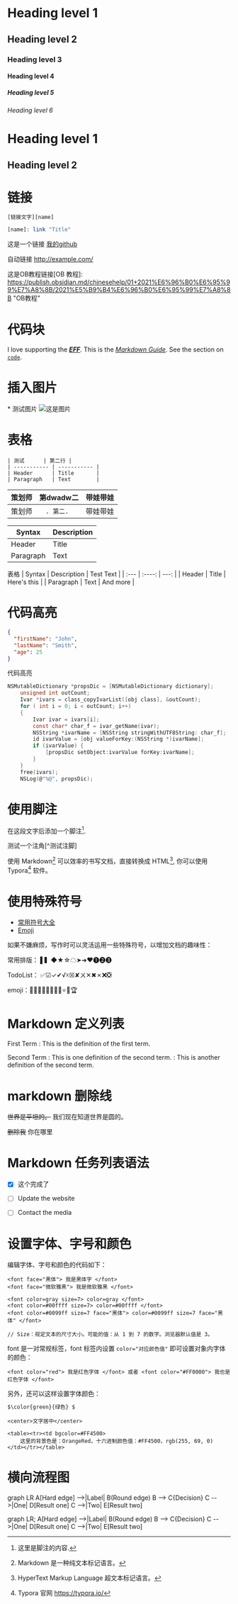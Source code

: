 # Heading level 1
## Heading level 2
### Heading level 3

#### Heading level 4

##### Heading level 5
###### Heading level 6

Heading level 1  
===============
Heading level 2  
---------------

# 链接
```php
[链接文字][name]

[name]: link "Title"
```
这是一个链接 [我的github](https://lyc59621.github.io/Blog/)

自动链接 <http://example.com/>

[G]: https://www.google.com/ "Google"

这是OB教程链接[OB 教程]: https://publish.obsidian.md/chinesehelp/01+2021%E6%96%B0%E6%95%99%E7%A8%8B/2021%E5%B9%B4%E6%96%B0%E6%95%99%E7%A8%8B "OB教程"

# 代码块
I love supporting the ***[EFF](https://lyc59621.github.io/Blog/)***.
This is the *[Markdown Guide](https://lyc59621.github.io/Blog/)*.
See the section on [`code`](#code).

# 插入图片
\* 测试图片
![这是图片](image.jpg "测试图片")

# 表格
```
| 测试      | 第二行 |
| ----------- | ----------- |
| Header      | Title       |
| Paragraph   | Text        |
```



| 策划师 | 第dwadw二  | 带娃带娃 |
| ----------- | :-----------: | ----------- |
| 策划师 | `. 第二. `  | 带娃带娃 |



| Syntax      | Description |
| ----------- | ----------- |
| Header      | Title       |
| Paragraph   | Text        |

表格
| Syntax      | Description | Test Text     |
| :---        |    :----:   |          ---: |
| Header      | Title       | Here's this   |
| Paragraph   | Text        | And more      |


# 代码高亮
```json
{
  "firstName": "John",
  "lastName": "Smith",
  "age": 25
}
```

代码高亮

```C
NSMutableDictionary *propsDic = [NSMutableDictionary dictionary];
    unsigned int outCount;
    Ivar *ivars = class_copyIvarList([obj class], &outCount);
    for ( int i = 0; i < outCount; i++)
    {
        Ivar ivar = ivars[i];
        const char* char_f = ivar_getName(ivar);
        NSString *ivarName = [NSString stringWithUTF8String: char_f];
        id ivarValue = [obj valueForKey:(NSString *)ivarName];
        if (ivarValue) {
            [propsDic setObject:ivarValue forKey:ivarName];
        }
    }
    free(ivars);
    NSLog(@"%@", propsDic);
```



# 使用脚注
在这段文字后添加一个脚注[^footnote].
[^footnote]:这里是脚注的内容.

测试一个注角[^测试注脚]



使用 Markdown[^1] 可以效率的书写文档，直接转换成 HTML[^2], 你可以使用 Typora[^T] 软件。
[^1]:Markdown 是一种纯文本标记语言。
[^2]:HyperText Markup Language 超文本标记语言。
[^T]:Typora 官网 <https://typora.io/>



# 使用特殊符号

- [常用符号大全](http://www.fhdq.net/)
- [Emoji](https://emojipedia.org/)

如果不嫌麻烦，写作时可以灵活运用一些特殊符号，以增加文档的趣味性：

常用排版： ▌▍◆★☆☁➤➜❤➊➋➌

TodoList： ✅☑✓✔√☓☒✘ㄨ✕✖✗❌❎

emoji：🌹🍀🌙🍂🍃🌷💎🔥⭐🍄🏆


# Markdown 定义列表
First Term
: This is the definition of the first term.

Second Term
: This is one definition of the second term.
: This is another definition of the second term.

# markdown 删除线
~~世界是平坦的。~~ 我们现在知道世界是圆的。

~~删除我~~ 你在哪里



# Markdown 任务列表语法

- [x] 这个完成了
- [ ] Update the website
- [ ] Contact the media



# 设置字体、字号和颜色

编辑字体、字号和颜色的代码如下：

```
<font face="黑体"> 我是黑体字 </font>
<font face="微软雅黑"> 我是微软雅黑 </font>

<font color=gray size=7> color=gray </font>
<font color=#00ffff size=7> color=#00ffff </font>
<font color=#0099ff size=7 face="黑体"> color=#0099ff size=7 face="黑体" </font>

// Size：规定文本的尺寸大小。可能的值：从 1 到 7 的数字。浏览器默认值是 3。
```

font 是一对常规标签，font 标签内设置 `color="对应颜色值"` 即可设置对象内字体的颜色：

```php+HTML
<font color="red"> 我是红色字体 </font> 或者 <font color="#FF0000"> 我也是红色字体 </font> 
```

另外，还可以这样设置字体颜色：

```markdown
$\color{green}{绿色} $
```

```
<center>文字居中</center>
```

```
<table><tr><td bgcolor=#FF4500>
    这里的背景色是：OrangeRed，十六进制颜色值：#FF4500，rgb(255, 69, 0)
</td></tr></table>
```





# 横向流程图

graph LR
A[Hard edge] -->|Label| B(Round edge)
B --> C{Decision}
C -->|One| D[Result one]
C -->|Two| E[Result two]

graph LR;
A[Hard edge] -->|Label| B(Round edge)
B --> C{Decision}
C -->|One| D[Result one]
C -->|Two| E[Result two]

